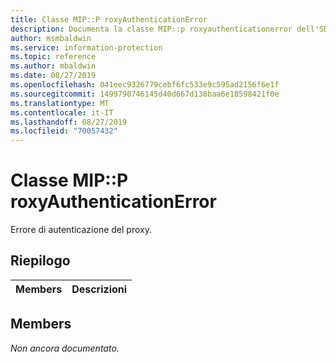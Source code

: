 ```yaml
---
title: Classe MIP::P roxyAuthenticationError
description: Documenta la classe MIP::p roxyauthenticationerror dell'SDK Microsoft Information Protection (MIP).
author: msmbaldwin
ms.service: information-protection
ms.topic: reference
ms.author: mbaldwin
ms.date: 08/27/2019
ms.openlocfilehash: 041eec9326779cebf6fc533e9c595ad2156f6e1f
ms.sourcegitcommit: 1499790746145d40d667d138baa6e18598421f0e
ms.translationtype: MT
ms.contentlocale: it-IT
ms.lasthandoff: 08/27/2019
ms.locfileid: "70057432"
---
```

# <a name="class-mipproxyauthenticationerror"></a>Classe MIP::P roxyAuthenticationError 
Errore di autenticazione del proxy.
  
## <a name="summary"></a>Riepilogo
 Members                        | Descrizioni                                
--------------------------------|---------------------------------------------
  
## <a name="members"></a>Members
_Non ancora documentato._
